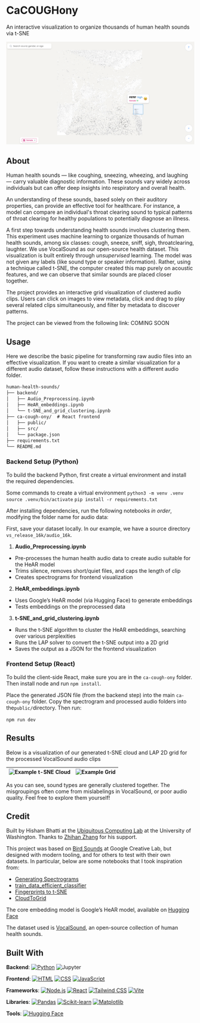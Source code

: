 # CaCOUGHony
An interactive visualization to organize thousands of human health sounds via t-SNE

![Exmaple Visualization](img/cover.png)

## About

Human health sounds — like coughing, sneezing, wheezing, and laughing — carry valuable diagnostic information. These sounds vary widely across individuals but can offer deep insights into respiratory and overall health.

An understanding of these sounds, based solely on their auditory properties, can provide an effective tool for healthcare. For instance, a model can compare an individual's throat clearing sound to typical patterns of throat clearing for healthy populations to potentially diagnose an illness.

A first step towards understanding health sounds involves clustering them. This experiment uses machine learning to organize thousands of human health sounds, among six classes: cough, sneeze, sniff, sigh, throatclearing, laughter. We use VocalSound as our open-source health dataset. This visualization is built entirely through *unsupervised* learning. The model was not given any labels (like sound type or speaker information). Rather, using a technique called t-SNE, the computer created this map purely on acoustic features, and we can observe that similar sounds are placed closer together.

The project provides an interactive grid visualization of clustered audio clips. Users can click on images to view metadata, click and drag to play several related clips simultaneously, and filter by metadata to discover patterns.

The project can be viewed from the following link: COMING SOON

## Usage

Here we describe the basic pipeline for transforming raw audio files into an effective visualization. If you want to create a similar visualization for a different audio dataset, follow these instructions with a different audio folder.

```
human-health-sounds/
├── backend/
│   ├── Audio_Preprocessing.ipynb
│   ├── HeAR_embeddings.ipynb
│   └── t-SNE_and_grid_clustering.ipynb
├── ca-cough-ony/  # React frontend
│   ├── public/
│   ├── src/
│   └── package.json
├── requirements.txt
└── README.md
```

### Backend Setup (Python)

To build the backend Python, first create a virtual environment and install the required dependencies.

Some commands to create a virtual environment
```python3 -m venv .venv```
```source .venv/bin/activate```
```pip install -r requirements.txt```

After installing dependencies, run the following notebooks *in order*, modifying the folder name for audio data:

First, save your dataset locally. In our example, we have a source directory `vs_release_16k/audio_16k`.

1. **Audio_Preprocessing.ipynb**
- Pre-processes the human health audio data to create audio suitable for the HeAR model
- Trims silence, removes short/quiet files, and caps the length of clip
- Creates spectrograms for frontend visualization

2. **HeAR_embeddings.ipynb**
- Uses Google’s HeAR model (via Hugging Face) to generate embeddings
- Tests embeddings on the preprocessed data

3. **t-SNE_and_grid_clustering.ipynb**
- Runs the t-SNE algorithm to cluster the HeAR embeddings, searching over various perplexities
- Runs the LAP solver to convert the t-SNE output into a 2D grid
- Saves the output as a JSON for the frontend visualization

### Frontend Setup (React)

To build the client-side React, make sure you are in the `ca-cough-ony` folder. Then install node and run `npm install`.

Place the generated JSON file (from the backend step) into the main `ca-cough-ony` folder. Copy the spectrogram and processed audio folders into the`public/`directory. Then run:

`npm run dev`

## Results

Below is a visualization of our generated t-SNE cloud and LAP 2D grid for the processed VocalSound audio clips

| ![Example t-SNE Cloud](img/example_t-SNE.png) | ![Example Grid](img/example_grid.png) |
| :---: | :---: |

As you can see, sound types are generally clustered together. The misgroupings often come from mislabelings in VocalSound, or poor audio quality. Feel free to explore them yourself!

## Credit

Built by Hisham Bhatti at the [Ubiquitous Computing Lab](https://ubicomplab.cs.washington.edu) at the University of Washington. Thanks to [Zhihan Zhang](https://homes.cs.washington.edu/~zzhihan) for his support.

This project was based on [Bird Sounds](https://experiments.withgoogle.com/ai/bird-sounds/view) at Google Creative Lab, but designed with modern tooling, and for others to test with their own datasets. In particular, below are some notebooks that I took inspiration from:

* [Generating Spectrograms](https://github.com/kylemcdonald/AudioNotebooks/blob/master/Generating%20Spectrograms.ipynb)
* [train_data_efficient_classifier](https://github.com/Google-Health/hear/blob/master/notebooks/train_data_efficient_classifier.ipynb)
* [Fingerprints to t-SNE](https://github.com/kylemcdonald/AudioNotebooks/blob/master/Fingerprints%20to%20t-SNE.ipynb)
* [CloudToGrid](https://github.com/kylemcdonald/CloudToGrid)

The core embedding model is Google’s HeAR model, available on [Hugging Face](https://huggingface.co/google/hear)

The dataset used is [VocalSound](https://github.com/YuanGongND/vocalsound), an open-source collection of human health sounds.

## Built With

**Backend**:
[![Python](https://img.shields.io/badge/Python-3776AB?logo=python&logoColor=fff)](#)
![Jupyter](https://img.shields.io/badge/Jupyter-ffffff?logo=Jupyter)

**Frontend**:
[![HTML](https://img.shields.io/badge/HTML-%23E34F26.svg?logo=html5&logoColor=white)](#)
[![CSS](https://img.shields.io/badge/CSS-639?logo=css&logoColor=fff)](#)
[![JavaScript](https://img.shields.io/badge/JavaScript-F7DF1E?logo=javascript&logoColor=000)](#)

**Frameworks**:
[![Node.js](https://img.shields.io/badge/Node.js-6DA55F?logo=node.js&logoColor=white)](#)
[![React](https://img.shields.io/badge/React-%2320232a.svg?logo=react&logoColor=%2361DAFB)](#)
[![Tailwind CSS](https://img.shields.io/badge/Tailwind%20CSS-%2338B2AC.svg?logo=tailwind-css&logoColor=white)](#)
[![Vite](https://img.shields.io/badge/Vite-646CFF?logo=vite&logoColor=fff)](#)

**Libraries**:
[![Pandas](https://img.shields.io/badge/Pandas-150458?logo=pandas&logoColor=fff)](#)
[![Scikit-learn](https://img.shields.io/badge/-scikit--learn-%23F7931E?logo=scikit-learn&logoColor=white)](#)
[![Matplotlib](https://custom-icon-badges.demolab.com/badge/Matplotlib-71D291?logo=matplotlib&logoColor=fff)](#)


**Tools**:
[![Hugging Face](https://img.shields.io/badge/Hugging%20Face-FFD21E?logo=huggingface&logoColor=000)](#)